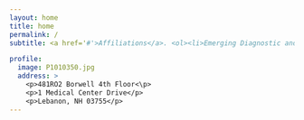 ```yaml
---
layout: home
title: home
permalink: /
subtitle: <a href='#'>Affiliations</a>. <ol><li>Emerging Diagnostic and Investigative Technologies, Department of Pathology and Laboratory Medicine, Dartmouth Hitchcock Medical Center, Lebanon, New Hampshire, USA.</li> <li>Department of Dermatology, Dartmouth Hitchcock Medical Center, Lebanon, New Hampshire, USA.</li><li>Department of Epidemiology, Geisel School of Medicine at Dartmouth, Lebanon, New Hampshire, USA.</li><li>Program in Quantitative Biomedical Sciences, Geisel School of Medicine at Dartmouth, Lebanon, New Hampshire, USA.</li><li>NCCC Cancer Population Sciences Member.</li></ol>

profile:
  image: P1010350.jpg
  address: >
    <p>481RO2 Borwell 4th Floor<\p>
    <p>1 Medical Center Drive</p>
    <p>Lebanon, NH 03755</p>
---
```

